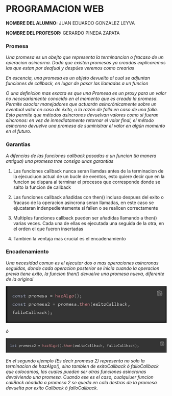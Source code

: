 # PROGRAMACION WEB #


**NOMBRE DEL ALUMNO:**  JUAN EDUARDO GONZALEZ LEYVA


**NOMBRE DEL PROFESOR:** GERARDO PINEDA ZAPATA 


### Promesa ###

_Una promesa es un obejto que representa la terminancion o fracaso de un operacion asincorna. Dado que existen promesas ya creadas explicaremos las que estan por deafual y despúes veremos como crearlas_

_En escencia, una promesa es un objeto devuelto al cual se adjuntan funciones de callback, en lugar de pasar las llamadas a un funcion_

_O una definicion mas exacta es que una Promesa es un proxy para un valor no necesariamente conocido en el momento que es creada la promesa. Permite asociar manejadores que actuarán asincrónicamente sobre un eventual valor en caso de éxito, o la razón de falla en caso de una falla. Esto permite que métodos asíncronos devuelvan valores como si fueran síncronos: en vez de inmediatamente retornar el valor final, el método asíncrono devuelve una promesa de suministrar el valor en algún momento en el futuro._

### Garantias ###

_A difencias de las funciones callback pasadas a un funcion (la manera antigua) una promesa trae consigo unas garantias_

1. Las funciones callback nunca seran llamdas antes de la terminacion de la ejecuciuon actual de un bucle de eventos, esto quiere decir que en la funcion se dispara al terminar el procesos que corresponde donde se salto la funcion de callback

2. Las funciones callback añadidas con then() incluso despues del exito o fracaso de la operacion asincrona seran llamadas, en este caso se ejucataran indenpedientemente si fallen o se realicen correctamente

3. Multiples funciones callback pueden ser añadidas llamando a then() varias veces. Cada una de ellas es ejecutada una seguida de la otra, en el orden el que fueron insertadas 

4. Tambien la ventaja mas crucial es el encadenamiento

### Encadenamiento ###

_Una necesidad comun es el ejecutar dos o mas operaciones asincronas seguidas, donde cada operacion posterior se inicia cuando la operacion previa tiene exito, la funcion then() devuelve una promesa nueva, diferente de la original_


![Promesa1](Promesa1.jpeg)

_ó_

![Promesa2](Promesa2.jpeg)

_En el segundo ejemplo (Es decir promesa 2) representa no solo la terminacion de hazAlgo(), sino tambien de exitoCallback ó falloCallback que colocamos, las cuales pueden ser otras funciones asincronas devolviendo una promesa. Cuando ese es el caso, cualquiuer funcion callBack añadida a promesa 2 se queda en cola destras de la promesa devuelta por exito Callback ó falloCallback._